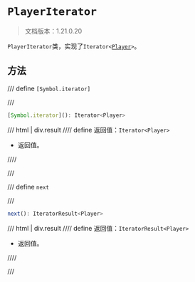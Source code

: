 # `PlayerIterator`

> 文档版本：1.21.0.20

`PlayerIterator`类，实现了<code>Iterator&lt;<a href="../optional/">Player</a>&gt;</code>。

## 方法

/// define
`[Symbol.iterator]`


///

```js
[Symbol.iterator](): Iterator<Player>
```

/// html | div.result
//// define
返回值：`Iterator<Player>`

- 返回值。


////

///


/// define
`next`


///

```js
next(): IteratorResult<Player>
```

/// html | div.result
//// define
返回值：`IteratorResult<Player>`

- 返回值。


////

///

